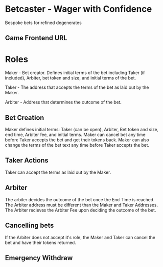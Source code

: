 # Betcaster - Wager with Confidence

Bespoke bets for refined degenerates

## Game Frontend URL

[]()

# Roles

Maker - Bet creator. Defines initial terms of the bet including Taker (if included), Arbiter, bet token and size, and initial terms of the bet.

Taker - The address that accepts the terms of the bet as laid out by the Maker.

Arbiter - Address that determines the outcome of the bet.

## Bet Creation

Maker defines initial terms: Taker (can be open), Arbiter, Bet token and size, end time, Arbiter fee, and initial terms. Maker can cancel bet any time before Taker accepts the bet and get their tokens back. Maker can also change the terms of the bet text any time before Taker accepts the bet.

## Taker Actions

Taker can accept the terms as laid out by the Maker.

## Arbiter

The arbiter decides the outcome of the bet once the End Time is reached. The Arbiter address must be different than the Maker and Taker Addresses. The Arbiter recieves the Arbiter Fee upon deciding the outcome of the bet.

## Cancelling bets

If the Arbiter does not accept it's role, the Maker and Taker can cancel the bet and have their tokens returned.

## Emergency Withdraw
